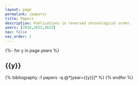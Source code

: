 ```yaml
---
layout: page
permalink: /papers/
title: Papers
description: Publications in reversed chronological order.
years: [2024,2023,2022]
nav: false
nav_order: 1
---
```

<!-- _pages/papers.md -->
<div class="publications">

{%- for y in page.years %}
  <h2 class="year">{{y}}</h2>
  {% bibliography -f papers -q @*[year={{y}}]* %}
{% endfor %}

</div>
